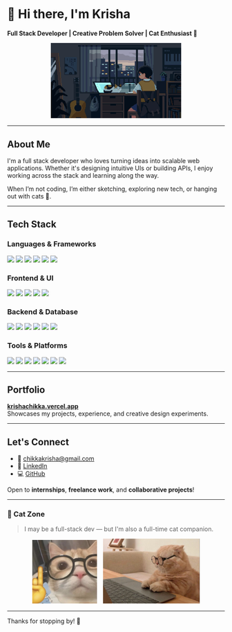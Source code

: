 # 👋 Hi there, I'm Krisha

**Full Stack Developer | Creative Problem Solver | Cat Enthusiast 🐾**
<div align="center">
  <img src="https://github.com/krishachikka/krishachikka/blob/16c21c12609c083ae481ea43113e23baf5093095/assets/meowy.gif" alt="cat typing gif" width="60%">
</div>

---

## About Me

I'm a full stack developer who loves turning ideas into scalable web applications. Whether it's designing intuitive UIs or building APIs, I enjoy working across the stack and learning along the way.

When I’m not coding, I’m either sketching, exploring new tech, or hanging out with cats 🐾.

---
## Tech Stack

### Languages & Frameworks
<p>
  <img src="https://img.shields.io/badge/JavaScript-F7DF1E?style=flat&logo=javascript&logoColor=black" />
  <img src="https://img.shields.io/badge/TypeScript-3178C6?style=flat&logo=typescript&logoColor=white" />
  <img src="https://img.shields.io/badge/C++-00599C?style=flat&logo=c%2B%2B&logoColor=white" />
  <img src="https://img.shields.io/badge/Java-ED8B00?style=flat&logo=java&logoColor=white" />
  <img src="https://img.shields.io/badge/Python-3776AB?style=flat&logo=python&logoColor=white" />
  <img src="https://img.shields.io/badge/Dart-0175C2?style=flat&logo=dart&logoColor=white" />
</p>

### Frontend & UI
<p>
  <img src="https://img.shields.io/badge/React-61DAFB?style=flat&logo=react&logoColor=black" />
  <img src="https://img.shields.io/badge/Next.js-000000?style=flat&logo=next.js&logoColor=white" />
  <img src="https://img.shields.io/badge/TailwindCSS-38B2AC?style=flat&logo=tailwind-css&logoColor=white" />
  <img src="https://img.shields.io/badge/ShadCN_UI-7E22CE?style=flat" />
  <img src="https://img.shields.io/badge/Flutter-02569B?style=flat&logo=flutter&logoColor=white" />
</p>

### Backend & Database
<p>
  <img src="https://img.shields.io/badge/Node.js-339933?style=flat&logo=nodedotjs&logoColor=white" />
  <img src="https://img.shields.io/badge/Express-000000?style=flat&logo=express&logoColor=white" />
  <img src="https://img.shields.io/badge/MongoDB-47A248?style=flat&logo=mongodb&logoColor=white" />
  <img src="https://img.shields.io/badge/PostgreSQL-4169E1?style=flat&logo=postgresql&logoColor=white" />
  <img src="https://img.shields.io/badge/MySQL-00758F?style=flat&logo=mysql&logoColor=white" />
  <img src="https://img.shields.io/badge/Socket.IO-010101?style=flat&logo=socket.io&logoColor=white" />
</p>

### Tools & Platforms
<p>
  <img src="https://img.shields.io/badge/Git-F05032?style=flat&logo=git&logoColor=white" />
  <img src="https://img.shields.io/badge/GitHub-181717?style=flat&logo=github&logoColor=white" />
  <img src="https://img.shields.io/badge/Docker-2496ED?style=flat&logo=docker&logoColor=white" />
  <img src="https://img.shields.io/badge/AWS-232F3E?style=flat&logo=amazon-aws&logoColor=white" />
  <img src="https://img.shields.io/badge/VSCode-007ACC?style=flat&logo=visual-studio-code&logoColor=white" />
  <img src="https://img.shields.io/badge/Figma-F24E1E?style=flat&logo=figma&logoColor=white" />
  <img src="https://img.shields.io/badge/Canva-00C4CC?style=flat&logo=canva&logoColor=white" />
</p>


---

## Portfolio

**[krishachikka.vercel.app](https://krishachikka.vercel.app)**  
Showcases my projects, experience, and creative design experiments.

---

## Let's Connect

- 📧 chikkakrisha@gmail.com
- 💼 [LinkedIn](https://www.linkedin.com/in/krisha-chikka-694121257/)
- 💻 [GitHub](https://github.com/krishachikka)

Open to **internships**, **freelance work**, and **collaborative projects**!

---

### 🐾 Cat Zone
> I may be a full-stack dev — but I'm also a full-time cat companion.

<div align="center">
  <img src="assets/meow.jpeg" alt="Meow" width="150" style="margin-right:10px;">
  <img src="assets/kitty.jpeg" alt="Cat" height="150">
</div>

---

Thanks for stopping by! 🌟
